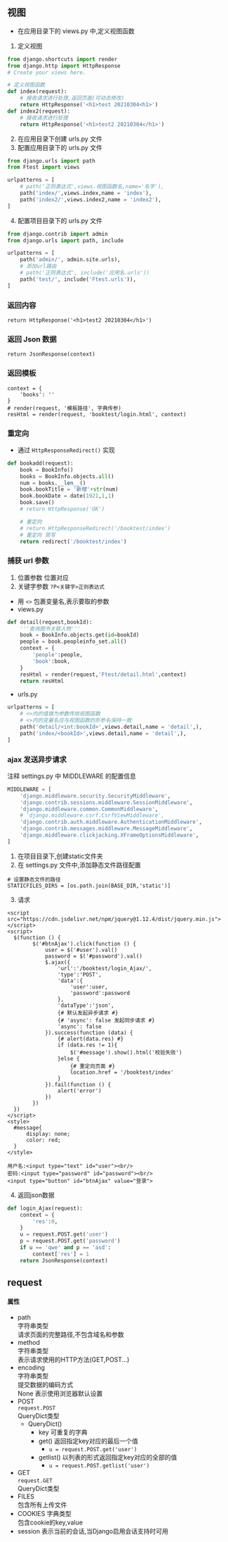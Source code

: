 ## 视图
* 在应用目录下的 views.py 中,定义视图函数
1. 定义视图
```python
from django.shortcuts import render
from django.http import HttpResponse
# Create your views here.

# 定义视图函数
def index(request):
    # 接收请求进行处理,返回页面(可动态修改)
    return HttpResponse('<h1>test 20210304<h1>')
def index2(request):
    # 接收请求进行处理
    return HttpResponse('<h1>test2 20210304</h1>')
```
2. 在应用目录下创建 urls.py 文件 
3. 配置应用目录下的 urls.py 文件
```python
from django.urls import path
from Ftest import views

urlpatterns = [
    # path('正则表达式',views.视图函数名,name='名字'),
    path('index/',views.index,name = 'index'),
    path('index2/',views.index2,name = 'index2'),
]
```
4. 配置项目目录下的 urls.py 文件
```python
from django.contrib import admin
from django.urls import path, include

urlpatterns = [
    path('admin/', admin.site.urls),
    # 添加url路由
    # path('正则表达式', include('应用名.urls'))
    path('test/', include('Ftest.urls')),
]
```

### 返回内容
```
return HttpResponse('<h1>test2 20210304</h1>')
```

### 返回 Json 数据
```
return JsonResponse(context)
```

### 返回模板
```
context = {
    'books': ''
}
# render(request, '模板路径', 字典传参)
resHtml = render(request, 'booktest/login.html', context)
```

### 重定向
* 通过 `HttpResponseRedirect()` 实现
```python
def bookadd(request):
    book = BookInfo()
    books = BookInfo.objects.all()
    num = books.__len__()
    book.bookTitle = '新增'+str(num)
    book.bookDate = date(1921,1,1)
    book.save()
    # return HttpResponse('OK')

    # 重定向
    # return HttpResponseRedirect('/booktest/index')
    # 重定向 简写
    return redirect('/booktest/index')
```

### 捕获 url 参数
1. 位置参数
    位置对应
2. 关键字参数
    `?P<关键字>正则表达式`
* 用 `<>` 包裹变量名,表示要取的参数  
* views.py
```python
def detail(request,bookId):
    '''查询图书关联人物'''
    book = BookInfo.objects.get(id=bookId)
    people = book.peopleinfo_set.all()
    context = {
        'people':people,
        'book':book,
    }
    resHtml = render(request,'Ftest/detail.html',context)
    return resHtml
```
* urls.py
```python
urlpatterns = [
    # <>内的值做为参数传给视图函数
    # <>内的变量名应与视图函数的形参名保持一致
    path('detail/<int:bookId>',views.detail,name = 'detail',),
    path('index/<bookId>',views.detail,name = 'detail',),
]
```

### ajax 发送异步请求
注释 settings.py 中 MIDDLEWARE 的配置信息
```python
MIDDLEWARE = [
    'django.middleware.security.SecurityMiddleware',
    'django.contrib.sessions.middleware.SessionMiddleware',
    'django.middleware.common.CommonMiddleware',
    # 'django.middleware.csrf.CsrfViewMiddleware',
    'django.contrib.auth.middleware.AuthenticationMiddleware',
    'django.contrib.messages.middleware.MessageMiddleware',
    'django.middleware.clickjacking.XFrameOptionsMiddleware',
]
```
1. 在项目目录下,创建static文件夹
2. 在 settings.py 文件中,添加静态文件路径配置
```
# 设置静态文件的路径
STATICFILES_DIRS = [os.path.join(BASE_DIR,'static')]
```
3. 请求
```
<script src="https://cdn.jsdelivr.net/npm/jquery@1.12.4/dist/jquery.min.js"></script>
<script>
  $(function () {
        $('#btnAjax').click(function () {
            user = $('#user').val()
            password = $('#password').val()
            $.ajax({
                'url':'/booktest/login_Ajax/',
                'type':'POST',
                'data':{
                    'user':user,
                    'password':password
                },
                'dataType':'json',
                {# 默认发起异步请求 #}
                {# 'async': false 发起同步请求 #}
                'async': false
            }).success(function (data) {
                {# alert(data.res) #}
                if (data.res != 1){
                    $('#message').show().html('校验失败')
                }else {
                    {# 重定向页面 #}
                    location.href = '/booktest/index'
                }
            }).fail(function () {
                alert('error')
            })
        })
  })
</script>
<style>
  #message{
      display: none;
      color: red;
  }
</style>
```
```
用户名:<input type="text" id="user"><br/>
密码:<input type="password" id="password"><br/>
<input type="button" id="btnAjax" value="登录">
```
4. 返回json数据
```python
def login_Ajax(request):
    context = {
        'res':0,
    }
    u = request.POST.get('user')
    p = request.POST.get('password')
    if u == 'qwe' and p == 'asd':
        context['res'] = 1
    return JsonResponse(context)
```


## request
#### 属性
* path     
字符串类型    
请求页面的完整路径,不包含域名和参数
* method    
字符串类型     
表示请求使用的HTTP方法(GET,POST...)
* encoding    
字符串类型    
提交数据的编码方式    
None 表示使用浏览器默认设置
* POST    
`request.POST`    
QueryDict类型    
    * QueryDict()
        * key 可重复的字典
        * get() 返回指定key对应的最后一个值 
            * `u = request.POST.get('user')`
        * getlist() 以列表的形式返回指定key对应的全部的值
            * `u = request.POST.getlist('user')`
* GET    
`request.GET`    
QueryDict类型    
* FILES    
包含所有上传文件
* COOKIES
字典类型    
包含cookie的key,value
* session
表示当前的会话,当Django启用会话支持时可用
